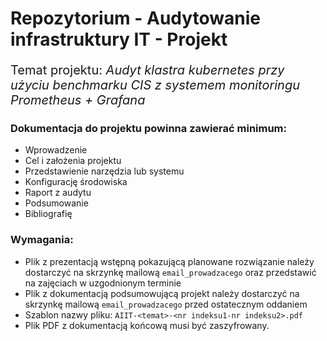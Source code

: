 # Repozytorium - Audytowanie infrastruktury IT - Projekt

<p style="font-size: 20px;">Temat projektu: <i>Audyt klastra kubernetes przy użyciu benchmarku CIS z systemem monitoringu Prometheus + Grafana</i></p>

### Dokumentacja do projektu powinna zawierać minimum:
- Wprowadzenie
- Cel i założenia projektu
- Przedstawienie narzędzia lub systemu
- Konfigurację środowiska
- Raport z audytu
- Podsumowanie
- Bibliografię


### Wymagania: 
- Plik z prezentacją wstępną pokazującą planowane rozwiązanie należy dostarczyć na skrzynkę mailową `email_prowadzacego` oraz przedstawić na zajęciach w uzgodnionym terminie 
- Plik z dokumentacją podsumowującą projekt należy dostarczyć na skrzynkę mailową `email_prowadzacego` przed ostatecznym oddaniem
- Szablon nazwy pliku: `AIIT-<temat>-<nr indeksu1-nr indeksu2>.pdf`
- Plik PDF z dokumentacją końcową musi być zaszyfrowany.